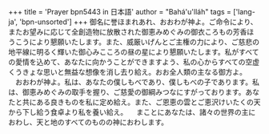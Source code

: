 +++
title = 'Prayer bpn5443 in 日本語'
author = "Bahá'u'lláh"
tags = ['lang-ja', 'bpn-unsorted']
+++
御名に誉ほまれあれ、おおわが神よ。ご命令により、またお望みに応じて全創造物に放散された御恵みめぐみの御衣ころもの芳香ほうこうにより懇願いたします。また、威厳いげんとご主権の力により、ご慈悲の地平線に明るく輝いた御心みこころの昼の星により懇願いたします。私がすべての愛情を込めて、あなたに向かうことができますよう、私の心からすべての空虚くうきょな思いと無益な想像を消し去り給え。おお全人類の主なる御方よ。
　おおわが神よ。私は、あなたの僕しもべであり、僕しもべの子であります。私は、御恵みめぐみの取手を握り、ご慈愛の御綱みつなにすがっております。あなたと共にある良きものを私に定め給え。また、ご恩恵の雲とご恵沢けいたくの天から下し給う食卓より私を養い給え。
　まことにあなたは、諸々の世界の主におわし、天と地のすべてのものの神におわします。
